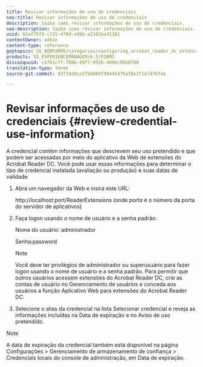 ```yaml
---
title: Revisar informações de uso de credenciais
seo-title: Revisar informações de uso de credenciais
description: Saiba como revisar informações de uso de credenciais.
seo-description: Saiba como revisar informações de uso de credenciais.
uuid: 02af75f9-c235-470d-a98b-a2102aa31381
contentOwner: admin
content-type: reference
geptopics: SG_AEMFORMS/categories/configuring_acrobat_reader_dc_extensions
products: SG_EXPERIENCEMANAGER/6.5/FORMS
discoiquuid: cdf61cff-768b-49f7-9926-400bc96b0708
translation-type: tm+mt
source-git-commit: d3719a9ce2fbb066f99445475af8e1f1e7476f4e

---
```



# Revisar informações de uso de credenciais {#review-credential-use-information}

A credencial contém informações que descrevem seu uso pretendido e que podem ser acessadas por meio do aplicativo da Web de extensões do Acrobat Reader DC. Você pode usar essas informações para determinar o tipo de credencial instalada (avaliação ou produção) e suas datas de validade.

1. Abra um navegador da Web e insira este URL:

   http://localhost:port/ReaderExtensions (onde *porta* é o número da porta do servidor de aplicativos)

1. Faça logon usando o nome de usuário e a senha padrão:

   Nome do usuário: administrador

   Senha:password

   >[!NOTE]
   >
   >Você deve ter privilégios de administrador ou superusuário para fazer logon usando o nome de usuário e a senha padrão. Para permitir que outros usuários acessem extensões do Acrobat Reader DC, crie as contas de usuário no Gerenciamento de usuários e conceda aos usuários a função Aplicativo Web para extensões do Acrobat Reader DC.

1. Selecione o alias da credencial na lista Selecionar credencial e reveja as informações incluídas na Data de expiração e no Aviso de uso pretendido.

>[!NOTE]
>
>A data de expiração da credencial também está disponível na página Configurações > Gerenciamento de armazenamento de confiança > Credenciais locais do console de administração, em Data de expiração.

